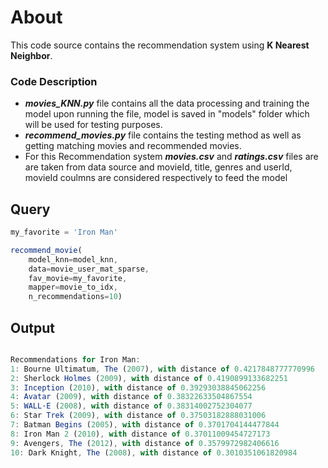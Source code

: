 # About
This code source contains the recommendation system using **K Nearest Neighbor**.
### Code Description
* ***movies_KNN.py*** file contains all the data processing and training the model upon running the file, model is saved in "models" folder which will be used for testing purposes.
* ***recommend_movies.py*** file contains the testing method as well as getting matching movies and recommended movies.
* For this Recommendation system ***movies.csv*** and ***ratings.csv*** files are are taken from data source and movieId, title, genres and userId, movieId coulmns are considered respectively to feed the model
## Query
```javascript
my_favorite = 'Iron Man'

recommend_movie(
    model_knn=model_knn,
    data=movie_user_mat_sparse,
    fav_movie=my_favorite,
    mapper=movie_to_idx,
    n_recommendations=10)
```
## Output

```javascript

Recommendations for Iron Man:
1: Bourne Ultimatum, The (2007), with distance of 0.4217848777770996
2: Sherlock Holmes (2009), with distance of 0.4190899133682251
3: Inception (2010), with distance of 0.39293038845062256
4: Avatar (2009), with distance of 0.38322633504867554
5: WALL·E (2008), with distance of 0.38314002752304077
6: Star Trek (2009), with distance of 0.37503182888031006
7: Batman Begins (2005), with distance of 0.3701704144477844
8: Iron Man 2 (2010), with distance of 0.37011009454727173
9: Avengers, The (2012), with distance of 0.3579972982406616
10: Dark Knight, The (2008), with distance of 0.3010351061820984
```
